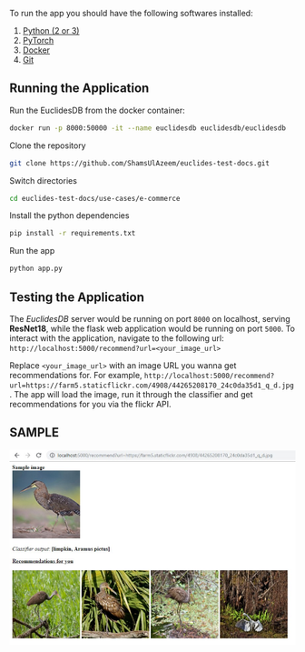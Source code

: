 To run the app you should have the following softwares installed:
1. [Python (2 or 3)](https://www.python.org/downloads/)
2. [PyTorch](https://pytorch.org/get-started/locally/)
3. [Docker](https://docs.docker.com/install/#supported-platforms)
4. [Git](https://www.linode.com/docs/development/version-control/how-to-install-git-on-linux-mac-and-windows/)

## Running the Application

Run the EuclidesDB from the docker container:
```bash
docker run -p 8000:50000 -it --name euclidesdb euclidesdb/euclidesdb
```

Clone the repository
```bash
git clone https://github.com/ShamsUlAzeem/euclides-test-docs.git
```

Switch directories
```bash
cd euclides-test-docs/use-cases/e-commerce
```

Install the python dependencies
```bash
pip install -r requirements.txt
```

Run the app
```bash
python app.py
```

## Testing the Application

The *EuclidesDB* server would be running on port `8000` on localhost, serving **ResNet18**, while the flask web application would be running on port `5000`. To interact with the application, navigate to the following url:
`http://localhost:5000/recommend?url=<your_image_url>`

Replace `<your_image_url>` with an image URL you wanna get recommendations for. For example, `http://localhost:5000/recommend?url=https://farm5.staticflickr.com/4908/44265208170_24c0da35d1_q_d.jpg`. The app will load the image, run it through the classifier and get recommendations for you via the flickr API.

## SAMPLE
![Sample](sample.jpg?raw=true "Sample image")

